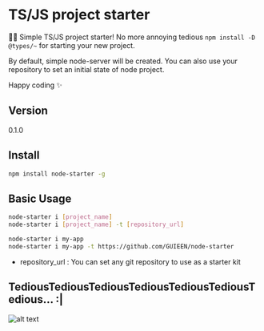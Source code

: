 # TS/JS project starter

🏳️‍🌈 Simple TS/JS project starter! No more annoying tedious `npm install -D @types/~` for starting your new project.

By default, simple node-server will be created. You can also use your repository to set an initial state of node project.

Happy coding ✨

## Version

0.1.0

## Install

```bash
npm install node-starter -g
```

## Basic Usage

```bash
node-starter i [project_name]
node-starter i [project_name] -t [repository_url]

node-starter i my-app
node-starter i my-app -t https://github.com/GUIEEN/node-starter
```

- repository_url : You can set any git repository to use as a starter kit

## TediousTediousTediousTediousTediousTediousTedious... :|

![alt text](https://i2.wp.com/workschoolenglish.com/wp-content/uploads/2016/01/tedious.png?resize=480%2C320&ssl=1)
